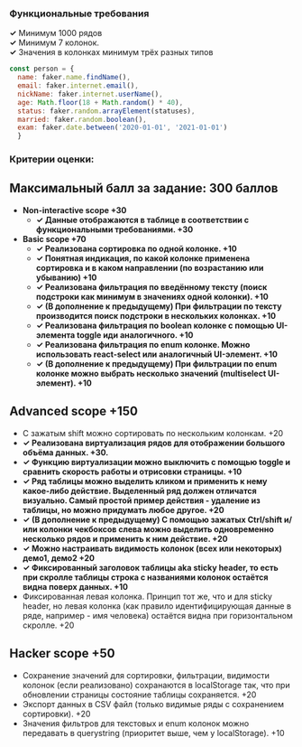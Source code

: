 ### Функциональные требования

**✓** Минимум 1000 рядов <br>
**✓** Минимум 7 колонок. <br>
**✓** Значения в колонках минимум трёх разных типов
```javascript
const person = {
  name: faker.name.findName(),
  email: faker.internet.email(),
  nickName: faker.internet.userName(),
  age: Math.floor(18 + Math.random() * 40),
  status: faker.random.arrayElement(statuses),
  married: faker.random.boolean(),
  exam: faker.date.between('2020-01-01', '2021-01-01')
  }
```

### Критерии оценки:

## Максимальный балл за задание: 300 баллов

* **Non-interactive scope +30**
  * **✓ Данные отображаются в таблице в соответствии с функциональными требованиями. +30** 
* **Basic scope +70**
  * **✓ Реализована сортировка по одной колонке. +10**
  * **✓ Понятная индикация, по какой колонке применена сортировка и в каком направлении (по возрастанию или убыванию) +10**
  * **✓ Реализована фильтрация по введённому тексту (поиск подстроки как минимум в значениях одной колонки). +10**
  * **✓ (В дополнение к предыдущему) При фильтрации по тексту производится поиск подстроки в нескольких колонках. +10**
  * **✓ Реализована фильтрация по boolean колонке с помощью UI-элемента toggle иди аналогичного. +10**
  * **✓ Реализована фильтрация по enum колонке. Можно использовать react-select или аналогичный UI-элемент. +10**
  * **✓ (В дополнение к предыдущему) При фильтрации по enum колонке можно выбрать несколько значений (multiselect UI-элемент). +10**

## Advanced scope +150

  * С зажатым shift можно сортировать по нескольким колонкам. +20
  * **✓ Реализована виртуализация рядов для отображении большого объёма данных. +30.**
  * **✓ Функцию виртуализации можно выключить c помощью toggle и сравнить скорость работы и отрисовки страницы. +10**
  * **✓ Ряд таблицы можно выделить кликом и применить к нему какое-либо действие. Выделенный ряд должен отличатся визуально. Самый простой пример действия - удаление из таблицы, но можно придумать любое другое. +20**
  * **✓ (В дополнение к предыдущему) С помощью зажатых Ctrl/shift и/или колонки чекбоксов слева можно выделить одновременно несколько рядов и применить к ним действие. +20**
  * **✓ Можно настраивать видимость колонок (всех или некоторых) демо1, демо2 +20**
  * **✓ Фиксированный заголовок таблицы aka sticky header, то есть при скролле таблицы строка с названиями колонок остаётся видна поверх данных. +10**
  * Фиксированная левая колонка. Принцип тот же, что и для sticky header, но левая колонка (как правило идентифицирующая данные в ряде, например - имя человека) остаётся видна при горизонтальном скролле. +20

## Hacker scope +50

  * Сохранение значений для сортировки, фильтрации, видимости колонок (если реализовано) сохранаются в localStorage так, что при обновлении страницы состояние таблицы сохраняется. +20
  * Экспорт данных в CSV файл (только видимые ряды с сохранением сортировки). +20
  * Значения фильтров для текстовых и enum колонок можно передавать в querystring (приоритет выше, чем у localStorage). +10



  

